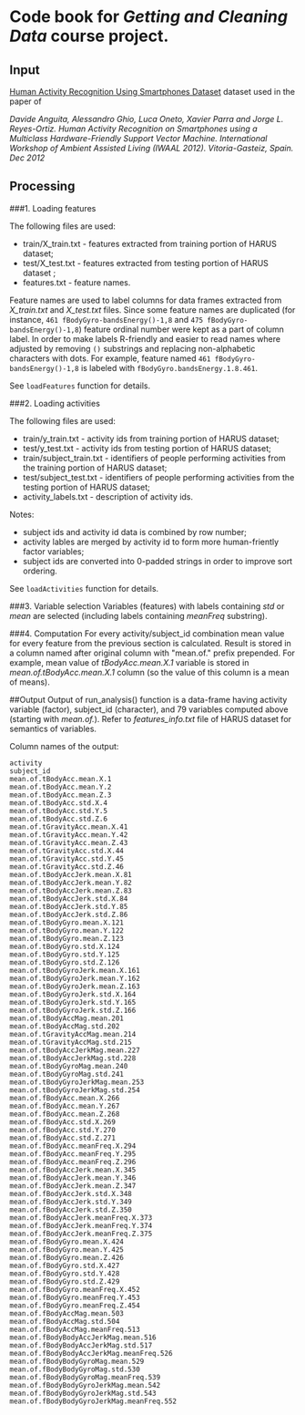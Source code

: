 # Code book for *Getting and Cleaning Data* course project.

## Input

[Human Activity Recognition Using Smartphones Dataset](http://archive.ics.uci.edu/ml/datasets/Human+Activity+Recognition+Using+Smartphones)
dataset used in the paper of

*Davide Anguita, Alessandro Ghio, Luca Oneto, Xavier Parra and Jorge L. Reyes-Ortiz. Human Activity Recognition on Smartphones using a Multiclass Hardware-Friendly Support Vector Machine. International Workshop of Ambient Assisted Living (IWAAL 2012). Vitoria-Gasteiz, Spain. Dec 2012*

## Processing

###1. Loading features

The following files are used:

* train/X_train.txt - features extracted from training portion of HARUS dataset;
* test/X_test.txt - features extracted from testing portion of HARUS dataset ;
* features.txt - feature names.

Feature names are used to label columns for data frames extracted from *X_train.txt* and
*X_test.txt* files. Since some feature names are duplicated (for instance, 
`461 fBodyGyro-bandsEnergy()-1,8` and `475 fBodyGyro-bandsEnergy()-1,8`) feature ordinal
number were kept as a part of column label. In order to make labels R-friendly and 
easier to read names where adjusted by removing `()` substrings and replacing non-alphabetic
characters with dots. For example, feature named `461 fBodyGyro-bandsEnergy()-1,8` 
is labeled with `fBodyGyro.bandsEnergy.1.8.461`.

See `loadFeatures` function for details.

###2. Loading activities

The following files are used:

* train/y_train.txt - activity ids from training portion of HARUS dataset;
* test/y_test.txt - activity ids from testing portion of HARUS dataset;
* train/subject_train.txt - identifiers of people performing activities from the training portion of HARUS dataset;
* test/subject_test.txt - identifiers of people performing activities from the testing portion of HARUS dataset;
* activity_labels.txt - description of activity ids.

Notes:

* subject ids and activity id data is combined by row number; 
* activity lables are merged by activity id to form more human-friently factor variables;
* subject ids are converted into 0-padded strings in order to improve sort ordering.

See `loadActivities` function for details.

###3. Variable selection
Variables (features) with labels containing *std* or *mean* are selected (including labels containing *meanFreq* substring).

###4. Computation
For every activity/subject\_id combination mean value for every feature from the previous section is calculated. Result is stored in a column named after original column with "mean.of." prefix prepended. For example, mean value of *tBodyAcc.mean.X.1* variable is stored in *mean.of.tBodyAcc.mean.X.1* column (so the value of this column is a mean of means). 

##Output
Output of run\_analysis() function is a data-frame having activity variable (factor), subject\_id (character), and 79 variables computed above (starting with *mean.of.*). Refer to *features_info.txt* file of HARUS dataset for semantics of variables. 

Column names of the output:
```
activity
subject_id
mean.of.tBodyAcc.mean.X.1
mean.of.tBodyAcc.mean.Y.2
mean.of.tBodyAcc.mean.Z.3
mean.of.tBodyAcc.std.X.4
mean.of.tBodyAcc.std.Y.5
mean.of.tBodyAcc.std.Z.6
mean.of.tGravityAcc.mean.X.41
mean.of.tGravityAcc.mean.Y.42
mean.of.tGravityAcc.mean.Z.43
mean.of.tGravityAcc.std.X.44
mean.of.tGravityAcc.std.Y.45
mean.of.tGravityAcc.std.Z.46
mean.of.tBodyAccJerk.mean.X.81
mean.of.tBodyAccJerk.mean.Y.82
mean.of.tBodyAccJerk.mean.Z.83
mean.of.tBodyAccJerk.std.X.84
mean.of.tBodyAccJerk.std.Y.85
mean.of.tBodyAccJerk.std.Z.86
mean.of.tBodyGyro.mean.X.121
mean.of.tBodyGyro.mean.Y.122
mean.of.tBodyGyro.mean.Z.123
mean.of.tBodyGyro.std.X.124
mean.of.tBodyGyro.std.Y.125
mean.of.tBodyGyro.std.Z.126
mean.of.tBodyGyroJerk.mean.X.161
mean.of.tBodyGyroJerk.mean.Y.162
mean.of.tBodyGyroJerk.mean.Z.163
mean.of.tBodyGyroJerk.std.X.164
mean.of.tBodyGyroJerk.std.Y.165
mean.of.tBodyGyroJerk.std.Z.166
mean.of.tBodyAccMag.mean.201
mean.of.tBodyAccMag.std.202
mean.of.tGravityAccMag.mean.214
mean.of.tGravityAccMag.std.215
mean.of.tBodyAccJerkMag.mean.227
mean.of.tBodyAccJerkMag.std.228
mean.of.tBodyGyroMag.mean.240
mean.of.tBodyGyroMag.std.241
mean.of.tBodyGyroJerkMag.mean.253
mean.of.tBodyGyroJerkMag.std.254
mean.of.fBodyAcc.mean.X.266
mean.of.fBodyAcc.mean.Y.267
mean.of.fBodyAcc.mean.Z.268
mean.of.fBodyAcc.std.X.269
mean.of.fBodyAcc.std.Y.270
mean.of.fBodyAcc.std.Z.271
mean.of.fBodyAcc.meanFreq.X.294
mean.of.fBodyAcc.meanFreq.Y.295
mean.of.fBodyAcc.meanFreq.Z.296
mean.of.fBodyAccJerk.mean.X.345
mean.of.fBodyAccJerk.mean.Y.346
mean.of.fBodyAccJerk.mean.Z.347
mean.of.fBodyAccJerk.std.X.348
mean.of.fBodyAccJerk.std.Y.349
mean.of.fBodyAccJerk.std.Z.350
mean.of.fBodyAccJerk.meanFreq.X.373
mean.of.fBodyAccJerk.meanFreq.Y.374
mean.of.fBodyAccJerk.meanFreq.Z.375
mean.of.fBodyGyro.mean.X.424
mean.of.fBodyGyro.mean.Y.425
mean.of.fBodyGyro.mean.Z.426
mean.of.fBodyGyro.std.X.427
mean.of.fBodyGyro.std.Y.428
mean.of.fBodyGyro.std.Z.429
mean.of.fBodyGyro.meanFreq.X.452
mean.of.fBodyGyro.meanFreq.Y.453
mean.of.fBodyGyro.meanFreq.Z.454
mean.of.fBodyAccMag.mean.503
mean.of.fBodyAccMag.std.504
mean.of.fBodyAccMag.meanFreq.513
mean.of.fBodyBodyAccJerkMag.mean.516
mean.of.fBodyBodyAccJerkMag.std.517
mean.of.fBodyBodyAccJerkMag.meanFreq.526
mean.of.fBodyBodyGyroMag.mean.529
mean.of.fBodyBodyGyroMag.std.530
mean.of.fBodyBodyGyroMag.meanFreq.539
mean.of.fBodyBodyGyroJerkMag.mean.542
mean.of.fBodyBodyGyroJerkMag.std.543
mean.of.fBodyBodyGyroJerkMag.meanFreq.552
```

